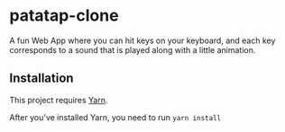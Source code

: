 # patatap-clone
A fun Web App where you can hit keys on your keyboard, and each key corresponds to a sound that is played along with a little animation.

## Installation
This project requires [Yarn](https://yarnpkg.com/en/).

After you've installed Yarn, you need to run
`yarn install`
